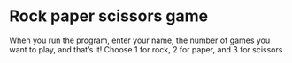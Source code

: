 # Rock paper scissors game

When you run the program, enter your name, the number of games you want to play, and that’s it! Choose 1 for rock, 2 for paper, and 3 for scissors
